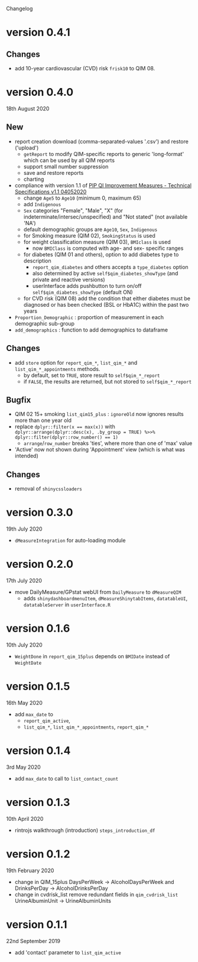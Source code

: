 Changelog

# version 0.4.1

## Changes

* add 10-year cardiovascular (CVD) risk `frisk10` to QIM 08.

# version 0.4.0
18th August 2020

## New

* report creation download (comma-separated-values '.csv') and restore ('upload')
  + `getReport` to modify QIM-specific reports to generic 'long-format' which can be used by all QIM reports
  + support small number suppression
  + save and restore reports
  + charting
* compliance with version 1.1 of [PIP QI Improvement Measures - Technical Specifications v1.1 04052020](https://www1.health.gov.au/internet/main/publishing.nsf/Content/46506AF50A4824B6CA25848600113FFF/$File/PIP-QI-Technical-Specifications.pdf)
  + change `Age5` to `Age10` (minimum 0, maximum 65)
  + add `Indigenous`
  + `Sex` categories "Female", "Male", "X" (for indeterminate/intersec/unspecified) and "Not stated" (not available 'NA')
  + default demographic groups are `Age10`, `Sex`, `Indigenous`
  + for Smoking measure (QIM 02), `SmokingStatus` is used
  + for weight classification measure (QIM 03), `BMIclass` is used
    - now `BMIClass` is computed with age- and sex- specific ranges
  + for diabetes (QIM 01 and others), option to add diabetes type to description
    - `report_qim_diabetes` and others accepts a `type_diabetes` option
    - also determined  by active `self$qim_diabetes_showType` (and private and reactive versions)
    - userInterface adds pushbutton to turn on/off `self$qim_diabetes_showType` (default ON)
  + for CVD risk (QIM 08) add the condition that either diabetes must be diagnosed
    or has been checked (BSL or HbA1C) within the past two years
* `Proportion_Demographic` : proportion of measurement in each demographic sub-group
* `add_demographics` : function to add demographics to dataframe

## Changes

* add `store` option for `report_qim_*`, `list_qim_*` and `list_qim_*_appointments` methods.
  + by default, set to `TRUE`, store result to `self$qim_*_report`
  + if `FALSE`, the results are returned, but not stored to `self$qim_*_report`

## Bugfix

* QIM 02 15+ smoking `list_qim15_plus` : `ignoreOld` now ignores results more than one year old
* replace `dplyr::filter(x == max(x))` with `dplyr::arrange(dplyr::desc(x), .by_group = TRUE) %>>% dplyr::filter(dplyr::row_number() == 1)`
  + `arrange`/`row_number` breaks 'ties', where more than one of 'max' value
* 'Active' now not shown during 'Appointment' view (which is what was intended)

## Changes

* removal of `shinycssloaders`

# version 0.3.0
19th July 2020

* `dMeasureIntegration` for auto-loading module

# version 0.2.0
17th July 2020

* move DailyMeasure/GPstat webUI from `DailyMeasure` to `dMeasureQIM`
  + adds `shinydashboardmenuItem`, `dMeasureShinytabItems`,
    `datatableUI`, `datatableServer` in `userInterface.R`

# version 0.1.6
10th July 2020

* `WeightDone` in `report_qim_15plus` depends on `BMIDate` instead of `WeightDate`

# version 0.1.5
16th May 2020

* add `max_date` to
  + `report_qim_active`,
  + `list_qim_*`, `list_qim_*_appointments`, `report_qim_*`

# version 0.1.4
3rd May 2020

* add `max_date` to call to `list_contact_count`

# version 0.1.3
10th April 2020

* rintrojs walkthrough (introduction) `steps_introduction_df`

# version 0.1.2
19th February 2020

* change in QIM_15plus
    DaysPerWeek -> AlcoholDaysPerWeek and DrinksPerDay -> AlcoholDrinksPerDay
* change in cvdrisk_list
    remove redundant fields in `qim_cvdrisk_list`
    UrineAlbuminUnit ->  UrineAlbuminUnits

# version 0.1.1
22nd September 2019

* add 'contact' parameter to `list_qim_active`

